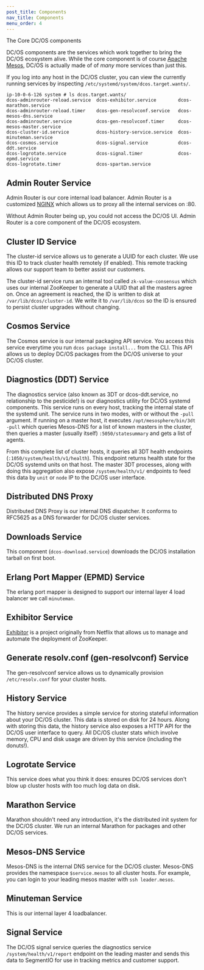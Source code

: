 ```yaml
---
post_title: Components
nav_title: Components
menu_order: 4
---
```


The Core DC/OS components
<!--more-->
DC/OS components are the services which work together to bring the DC/OS ecosystem alive. While the core component is of course [Apache Mesos](http://mesos.apache.org/), DC/OS is actually made of of *many* more services than just this.

If you log into any host in the DC/OS cluster, you can view the currently running services by inspecting `/etc/systemd/system/dcos.target.wants/`.

```
ip-10-0-6-126 system # ls dcos.target.wants/
dcos-adminrouter-reload.service  dcos-exhibitor.service        dcos-marathon.service
dcos-adminrouter-reload.timer    dcos-gen-resolvconf.service   dcos-mesos-dns.service
dcos-adminrouter.service         dcos-gen-resolvconf.timer     dcos-mesos-master.service
dcos-cluster-id.service          dcos-history-service.service  dcos-minuteman.service
dcos-cosmos.service              dcos-signal.service           dcos-ddt.service
dcos-logrotate.service           dcos-signal.timer             dcos-epmd.service
dcos-logrotate.timer             dcos-spartan.service
```

## Admin Router Service
Admin Router is our core internal load balancer. Admin Router is a customized [NGINX](https://www.nginx.com/resources/wiki/) which allows us to proxy all the internal services on :80.

Without Admin Router being up, you could not access the DC/OS UI. Admin Router is a core component of the DC/OS ecosystem.


## Cluster ID Service
The cluster-id service allows us to generate a UUID for each cluster. We use this ID to track cluster health remotely (if enabled). This remote tracking allows our support team to better assist our customers.

The cluster-id service runs an internal tool called `zk-value-consensus` which uses our internal ZooKeeper to generate a UUID that all the masters agree on. Once an agreement is reached, the ID is written to disk at `/var/lib/dcos/cluster-id`. We write it to `/var/lib/dcos` so the ID is ensured to persist cluster upgrades without changing.


## Cosmos Service
The Cosmos service is our internal packaging API service. You access this service everytime you run `dcos package install...` from the CLI. This API allows us to deploy DC/OS packages from the DC/OS universe to your DC/OS cluster.


## Diagnostics (DDT) Service
The diagnostics service (also known as 3DT or dcos-ddt.service, no relationship to the pesticide!) is our diagnostics utility for DC/OS systemd components. This service runs on every host, tracking the internal state of the systemd unit. The service runs in two modes, with or without the `-pull` argument. If running on a master host, it executes `/opt/mesosphere/bin/3dt -pull` which queries Mesos-DNS for a list of known masters in the cluster, then queries a master (usually itself) `:5050/statesummary` and gets a list of agents.

From this complete list of cluster hosts, it queries all 3DT health endpoints (`:1050/system/health/v1/health`). This endpoint returns health state for the DC/OS systemd units on that host. The master 3DT processes, along with doing this aggregation also expose `/system/health/v1/` endpoints to feed this data by `unit` or `node` IP to the DC/OS user interface.


## Distributed DNS Proxy
Distributed DNS Proxy is our internal DNS dispatcher. It conforms to RFC5625 as a DNS forwarder for DC/OS cluster services.

## Downloads Service
This component (`dcos-download.service`) downloads the DC/OS installation tarball on first boot.

## Erlang Port Mapper (EPMD) Service
The erlang port mapper is designed to support our internal layer 4 load balancer we call `minuteman`.


## Exhibitor Service
[Exhibitor](https://github.com/soabase/exhibitor) is a project originally from Netflix that allows us to manage and automate the deployment of ZooKeeper.


## Generate resolv.conf (gen-resolvconf) Service
The gen-resolvconf service allows us to dynamically provision `/etc/resolv.conf` for your cluster hosts.


## History Service
The history service provides a simple service for storing stateful information about your DC/OS cluster. This data is stored on disk for 24 hours. Along with storing this data, the history service also exposes a HTTP API for the DC/OS user interface to query. All DC/OS cluster stats which involve memory, CPU and disk usage are driven by this service (including the donuts!).


## Logrotate Service
This service does what you think it does: ensures DC/OS services don't blow up cluster hosts with too much log data on disk.


## Marathon Service
Marathon shouldn't need any introduction, it's the distributed init system for the DC/OS cluster. We run an internal Marathon for packages and other DC/OS services.


## Mesos-DNS Service
Mesos-DNS is the internal DNS service for the DC/OS cluster. Mesos-DNS provides the namespace `$service.mesos` to all cluster hosts. For example, you can login to your leading mesos master with `ssh leader.mesos`.


## Minuteman Service
This is our internal layer 4 loadbalancer.


## Signal Service
The DC/OS signal service queries the diagnostics service `/system/health/v1/report` endpoint on the leading master and sends this data to SegmentIO for use in tracking metrics and customer support.
